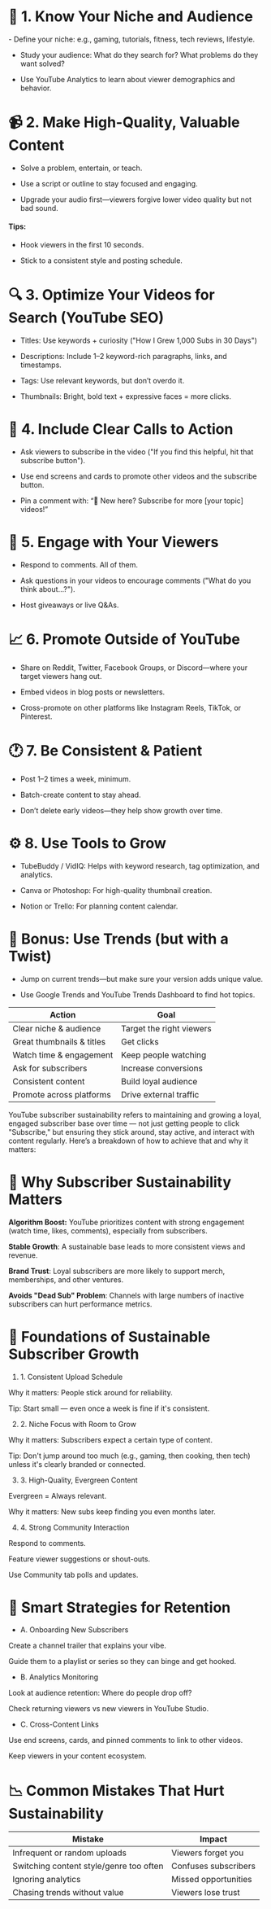 <h1>🎯 1. Know Your Niche and Audience</h1>
  - Define your niche: e.g., gaming, tutorials, fitness, tech reviews, lifestyle.

  - Study your audience: What do they search for? What problems do they want solved?

  - Use YouTube Analytics to learn about viewer demographics and behavior.

<h1>📹 2. Make High-Quality, Valuable Content</h1>

  - Solve a problem, entertain, or teach.

  - Use a script or outline to stay focused and engaging.

  - Upgrade your audio first—viewers forgive lower video quality but not bad sound.

<h4>Tips:</h4>

 - Hook viewers in the first 10 seconds.

 - Stick to a consistent style and posting schedule.

<h1>🔍 3. Optimize Your Videos for Search (YouTube SEO)</h1>

  - Titles: Use keywords + curiosity ("How I Grew 1,000 Subs in 30 Days")

  - Descriptions: Include 1–2 keyword-rich paragraphs, links, and timestamps.

  - Tags: Use relevant keywords, but don’t overdo it.

  - Thumbnails: Bright, bold text + expressive faces = more clicks.

<h1>🧲 4. Include Clear Calls to Action</h1>

  - Ask viewers to subscribe in the video ("If you find this helpful, hit that subscribe button").

  - Use end screens and cards to promote other videos and the subscribe button.

  - Pin a comment with: “📌 New here? Subscribe for more [your topic] videos!”

<h1>🤝 5. Engage with Your Viewers</h1>

  - Respond to comments. All of them.

  - Ask questions in your videos to encourage comments ("What do you think about...?").

  - Host giveaways or live Q&As.

<h1>📈 6. Promote Outside of YouTube</h1>

  - Share on Reddit, Twitter, Facebook Groups, or Discord—where your target viewers hang out.

  - Embed videos in blog posts or newsletters.

  - Cross-promote on other platforms like Instagram Reels, TikTok, or Pinterest.

<h1>🕐 7. Be Consistent &amp; Patient</h1>

  - Post 1–2 times a week, minimum.

  - Batch-create content to stay ahead.

  - Don’t delete early videos—they help show growth over time.

<h1>⚙️ 8. Use Tools to Grow</h1>

  - TubeBuddy / VidIQ: Helps with keyword research, tag optimization, and analytics.

  - Canva or Photoshop: For high-quality thumbnail creation.

  - Notion or Trello: For planning content calendar.
  
<h1>🚀 Bonus: Use Trends (but with a Twist)</h1>

  - Jump on current trends—but make sure your version adds unique value.

  - Use Google Trends and YouTube Trends Dashboard to find hot topics.
  
  
  | Action                    | Goal                     |
| ------------------------- | ------------------------ |
| Clear niche & audience    | Target the right viewers |
| Great thumbnails & titles | Get clicks               |
| Watch time & engagement   | Keep people watching     |
| Ask for subscribers       | Increase conversions     |
| Consistent content        | Build loyal audience     |
| Promote across platforms  | Drive external traffic   |


<!--~~~~~~~~~~~~~~~~~~~~~~~~~~~~~~~~~~~~~~~~~~~~~~~~~~~~~~~~~~~~~~~~~~~~~~~~~~~~~~~~~~~~~~~~~~~~-->
<p>YouTube subscriber sustainability refers to maintaining and growing a loyal, engaged subscriber base over time — not just getting people to click "Subscribe," but ensuring they stick around, stay active, and interact with content regularly. Here’s a breakdown of how to achieve that and why it matters:</p>

<h1>🔄 Why Subscriber Sustainability Matters</h1>
<p><b>Algorithm Boost:</b> YouTube prioritizes content with strong engagement (watch time, likes, comments), especially from subscribers.</p>

<p><b>Stable Growth</b>: A sustainable base leads to more consistent views and revenue.</p>

<p><b>Brand Trust</b>: Loyal subscribers are more likely to support merch, memberships, and other ventures.</p>

<p><b>Avoids "Dead Sub" Problem</b>: Channels with large numbers of inactive subscribers can hurt performance metrics.</p>

<!--~~~~~~~~~~~~~~~~~~~~~~~~~~~~~~~~~~~~~~~~~~~~~~~~~~~~~~~~~~~~~~~~~~~~~~~~~~~~~~~~~~~~~~~~~~~~-->
<h1>🧱 Foundations of Sustainable Subscriber Growth</h1>
<!--~~~~~~~~~~~~~~~~~~~~~~~~~~~~~~~~~~~~~~~~~~~~~~~~~~~~~~~~~~~~~~~~~~~~~~~~~~~~~~~~~~~~~~~~~~~~-->
<ol type="1">
  <li>1. Consistent Upload Schedule</li>
</ol>

<p>Why it matters: People stick around for reliability.</p>

<p>Tip: Start small — even once a week is fine if it's consistent.</p>

<ol type="1" start="2">
  <li>2. Niche Focus with Room to Grow</li>
</ol>

<p>Why it matters: Subscribers expect a certain type of content.</p>

<p>Tip: Don't jump around too much (e.g., gaming, then cooking, then tech) unless it's clearly branded or connected.</p>

<ol type="1" start="3">
  <li>3. High-Quality, Evergreen Content</li>
</ol>

<p>Evergreen = Always relevant.</p>

<p>Why it matters: New subs keep finding you even months later.</p>

<ol type="1" start="4">
  <li>4. Strong Community Interaction</li>
</ol>

<p>Respond to comments.</p>

<p>Feature viewer suggestions or shout-outs.</p>

<p>Use Community tab polls and updates.</p>

<h1>🧠 Smart Strategies for Retention</h1>

  - A. Onboarding New Subscribers

<p>Create a channel trailer that explains your vibe.</p>

<p>Guide them to a playlist or series so they can binge and get hooked.</p>

  - B. Analytics Monitoring

<p>Look at audience retention: Where do people drop off?</p>

<p>Check returning viewers vs new viewers in YouTube Studio.</p>

  - C. Cross-Content Links

<p>Use end screens, cards, and pinned comments to link to other videos.</p>

<p>Keep viewers in your content ecosystem.</p>

<h1>📉 Common Mistakes That Hurt Sustainability</h1>

<table>
  <thead>
    <tr>
	  <th>Mistake</th>
	  <th>Impact</th>
	</tr>
  </thead>
  <tbody>
    <tr>
	  <td>Infrequent or random uploads</td>
	  <td>Viewers forget you</td>
	</tr>
	<tr>
	  <td>Switching content style/genre too often</td>
	  <td>Confuses subscribers</td>
	</tr>
	<tr>
      <td>Ignoring analytics</td>
	  <td>Missed opportunities</td>
	</tr>
	<tr>
      <td>Chasing trends without value</td>
      <td>Viewers lose trust</td>
	</tr>
  </tbody>
</table>

